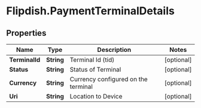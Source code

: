 # Flipdish.PaymentTerminalDetails

## Properties
Name | Type | Description | Notes
------------ | ------------- | ------------- | -------------
**TerminalId** | **String** | Terminal Id (tid) | [optional] 
**Status** | **String** | Status of Terminal | [optional] 
**Currency** | **String** | Currency configured on the terminal | [optional] 
**Uri** | **String** | Location to Device | [optional] 


